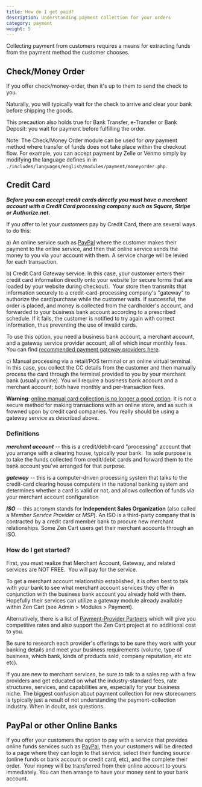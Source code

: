 ```yaml
---
title: How do I get paid? 
description: Understanding payment collection for your orders 
category: payment
weight: 5
---
```


Collecting payment from customers requires a means for extracting funds from the payment method the customer chooses.  

## Check/Money Order

If you offer check/money-order, then it's up to them to send the check to you.  

Naturally, you will typically wait for the check to arrive and clear your bank before shipping the goods.  

This precaution also holds true for Bank Transfer, e-Transfer or Bank Deposit: you wait for payment before fulfilling the order.

Note: The Check/Money Order module can be used for *any* payment method where transfer of funds does not take place within the checkout flow.  For example, you can accept payment by Zelle or Venmo simply by modifying the language defines in in `./includes/languages/english/modules/payment/moneyorder.php`.  

## Credit Card

_**Before you can accept credit cards directly you must have a merchant account with a Credit Card processing company such as Square, Stripe or Authorize.net.**_

If you offer to let your customers pay by Credit Card, there are several ways to do this:  

a) An online service such as [PayPal](https://www.zen-cart.com/partners/paypal) where the customer makes their payment to the online service, and then that online service sends the money to you via your account with them. A service charge will be levied for each transaction.  

b) Credit Card Gateway service. 
In this case, your customer enters their credit card information directly onto your website (or secure forms that are loaded by your website during checkout). 
Your store then transmits that information securely to a credit-card-processing company's "gateway" to authorize the card/purchase while the customer waits.
If successful, the order is placed, and money is collected from the cardholder's account, and forwarded to your business bank account according to a prescribed schedule.
If it fails, the customer is notified to try again with correct information, thus preventing the use of invalid cards.  

To use this option, you need a business bank account, a merchant account, and a gateway service provider account, all of which incur monthly fees. You can find [recommended payment gateway providers here](https://www.zen-cart.com/content.php?14-Payment-Processing). 

c) Manual processing via a retail/POS terminal or an online virtual terminal.  
In this case, you collect the CC details from the customer and then manually process the card through the terminal provided to you by your merchant bank (usually online). You will require a business bank account and a merchant account; both have monthly and per-transaction fees. 

**Warning**: [online manual card collection is no longer a good option](/user/payment/why_not_manual/).  It is not a secure method for making transactions with an online store, and as such is frowned upon by credit card companies. You really should be using a gateway service as described above. 

### Definitions

**_merchant account_** -- this is a credit/debit-card "processing" account that you arrange with a clearing house, typically your bank.  Its sole purpose is to take the funds collected from credit/debit cards and forward them to the bank account you've arranged for that purpose.  

**_gateway_** -- this is a computer-driven processing system that talks to the credit-card clearing house computers in the national banking system and determines whether a card is valid or not, and allows collection of funds via your merchant account configuration  

**_ISO_** -- this acronym stands for **Independent Sales Organization** (also called a _Member Service Provider_ or _MSP_).  An ISO is a third-party company that is contracted by a credit card member bank to procure new merchant relationships.  Some Zen Cart users get their merchant accounts through an ISO.

### How do I get started?

First, you must realize that Merchant Account, Gateway, and related services are NOT FREE.  You will pay for the service.  

To get a merchant account relationship established, it is often best to talk with your bank to see what merchant account services they offer in conjunction with the business bank account you already hold with them.  Hopefully their services can utilize a gateway module already available within Zen Cart (see Admin > Modules > Payment).  

Alternatively, there is a list of [Payment-Provider Partners](https://www.zen-cart.com/content.php?14-Payment-Processing) which will give you competitive rates and also support the Zen Cart project at no additional cost to you.  

Be sure to research each provider's offerings to be sure they work with your banking details and meet your business requirements (volume, type of business, which bank, kinds of products sold, company reputation, etc etc etc).   

If you are new to merchant services, be sure to talk to a sales rep with a few providers and get educated on what the industry-standard fees, rate structures, services, and capabilities are, especially for your business niche.
The biggest confusion about payment collection for new storeowners is typically just a result of not understanding the payment-collection industry. When in doubt, ask questions.

## PayPal or other Online Banks

If you offer your customers the option to pay with a service that provides online funds services such as [PayPal](https://www.zen-cart.com/partners/paypal), then your customers will be directed to a page where they can login to that service, select their funding source (online funds or bank account or credit card, etc), and the complete their order.  Your money will be transferred from their online account to yours immediately. You can then arrange to have your money sent to your bank account. 
